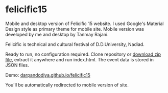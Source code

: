 # felicific15

Mobile and desktop version of Felicific 15 website. I used Google's Material Design style as primary theme for mobile site. Mobile version was developed by me and desktop by Tanmay Rajani. 

Felicific is technical and cultural festival of D.D.University, Nadiad.

Ready to run, no configuration required. Clone repository or [download zip file](https://codeload.github.com/darpandodiya/felicific15/zip/master), extract it anywhere and run index.html. The event data is stored in JSON files.

Demo: [darpandodiya.github.io/felicific15](http://darpandodiya.github.io/felicific15)

You'll be automatically redirected to mobile version of site. 

